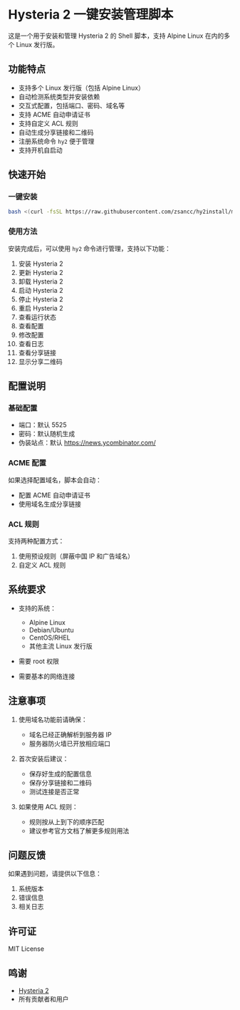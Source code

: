 # Hysteria 2 一键安装管理脚本

这是一个用于安装和管理 Hysteria 2 的 Shell 脚本，支持 Alpine Linux 在内的多个 Linux 发行版。

## 功能特点

- 支持多个 Linux 发行版（包括 Alpine Linux）
- 自动检测系统类型并安装依赖
- 交互式配置，包括端口、密码、域名等
- 支持 ACME 自动申请证书
- 支持自定义 ACL 规则
- 自动生成分享链接和二维码
- 注册系统命令 `hy2` 便于管理
- 支持开机自启动

## 快速开始

### 一键安装

```bash
bash <(curl -fsSL https://raw.githubusercontent.com/zsancc/hy2install/main/hy2.sh)
```

### 使用方法

安装完成后，可以使用 `hy2` 命令进行管理，支持以下功能：

1. 安装 Hysteria 2
2. 更新 Hysteria 2
3. 卸载 Hysteria 2
4. 启动 Hysteria 2
5. 停止 Hysteria 2
6. 重启 Hysteria 2
7. 查看运行状态
8. 查看配置
9. 修改配置
10. 查看日志
11. 查看分享链接
12. 显示分享二维码

## 配置说明

### 基础配置

- 端口：默认 5525
- 密码：默认随机生成
- 伪装站点：默认 https://news.ycombinator.com/

### ACME 配置

如果选择配置域名，脚本会自动：
- 配置 ACME 自动申请证书
- 使用域名生成分享链接

### ACL 规则

支持两种配置方式：
1. 使用预设规则（屏蔽中国 IP 和广告域名）
2. 自定义 ACL 规则

## 系统要求

- 支持的系统：
  - Alpine Linux
  - Debian/Ubuntu
  - CentOS/RHEL
  - 其他主流 Linux 发行版

- 需要 root 权限
- 需要基本的网络连接

## 注意事项

1. 使用域名功能前请确保：
   - 域名已经正确解析到服务器 IP
   - 服务器防火墙已开放相应端口

2. 首次安装后建议：
   - 保存好生成的配置信息
   - 保存分享链接和二维码
   - 测试连接是否正常

3. 如果使用 ACL 规则：
   - 规则按从上到下的顺序匹配
   - 建议参考官方文档了解更多规则用法

## 问题反馈

如果遇到问题，请提供以下信息：
1. 系统版本
2. 错误信息
3. 相关日志

## 许可证

MIT License

## 鸣谢

- [Hysteria 2](https://github.com/apernet/hysteria)
- 所有贡献者和用户

